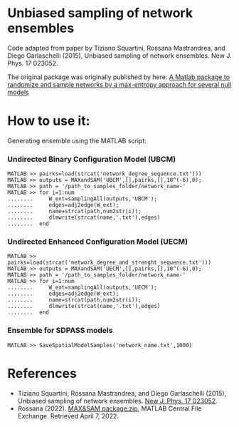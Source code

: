 # Unbiased sampling of network ensembles

Code adapted from paper by Tiziano Squartini, Rossana Mastrandrea, and Diego Garlaschelli (2015), Unbiased sampling of network ensembles. New J. Phys. 17 023052. 

The original package was originally published by here: [A Matlab package to randomize and sample networks by a max-entropy approach for several null models
](https://www.mathworks.com/matlabcentral/fileexchange/46912-max-sam-package-zip)

# How to use it:

Generating ensemble using the MATLAB script:


### Undirected Binary Configuration Model (UBCM)

```
MATLAB >> pairks=load(strcat('network_degree_sequence.txt')))
MATLAB >> outputs = MAXandSAM('UBCM',[],pairks,[],10^(-6),0);
MATLAB >> path = '/path_to_samples_folder/network_name-'
MATLAB >> for i=1:num
........     W_ext=samplingAll(outputs,'UBCM');
........     edges=adj2edge(W_ext);
........     name=strcat(path,num2str(i));
........     dlmwrite(strcat(name,'.txt'),edges)
........  end
```

### Undirected Enhanced Configuration Model (UECM)

```
MATLAB >> pairks=load(strcat('network_degree_and_strenght_sequence.txt')))
MATLAB >> outputs = MAXandSAM('UECM',[],pairks,[],10^(-6),0);
MATLAB >> path = '/path_to_samples_folder/network_name-'
MATLAB >> for i=1:num
........     W_ext=samplingAll(outputs,'UECM');
........     edges=adj2edge(W_ext);
........     name=strcat(path,num2str(i));
........     dlmwrite(strcat(name,'.txt'),edges)
........  end
```

### Ensemble for SDPASS models

```
MATLAB >> SaveSpatialModelSamples('network_name.txt',1000) 
```

# References
* Tiziano Squartini, Rossana Mastrandrea, and Diego Garlaschelli (2015), Unbiased sampling of network ensembles. [New J. Phys. 17 023052](https://iopscience.iop.org/article/10.1088/1367-2630/17/2/023052#njp509023app1). 
* Rossana (2022). [MAX&SAM package.zip](https://www.mathworks.com/matlabcentral/fileexchange/46912-max-sam-package-zip), MATLAB Central File Exchange. Retrieved April 7, 2022.